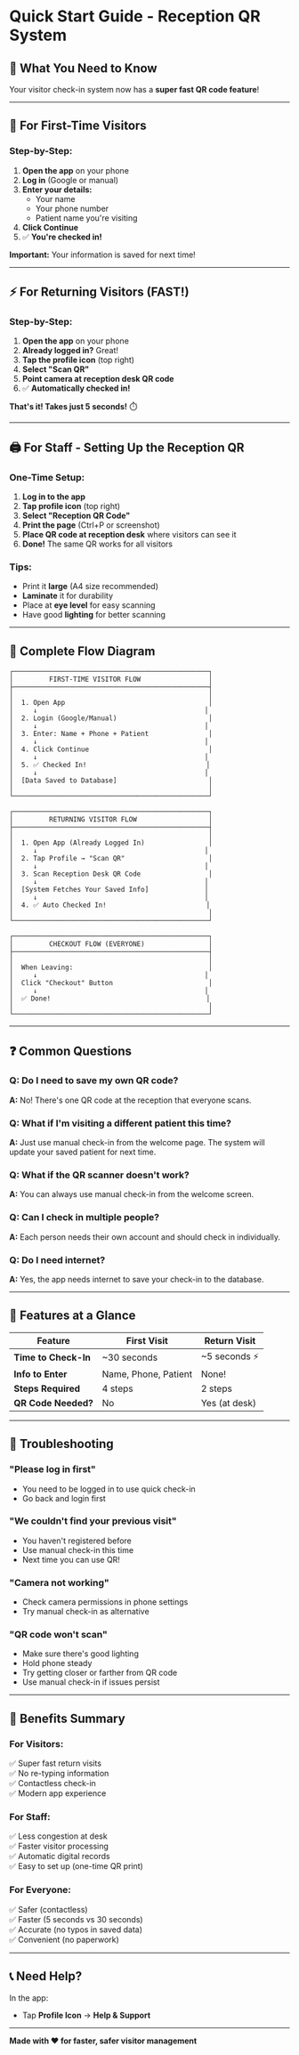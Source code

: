 # Quick Start Guide - Reception QR System

## 🎯 What You Need to Know

Your visitor check-in system now has a **super fast QR code feature**!

---

## 📝 For First-Time Visitors

### Step-by-Step:

1. **Open the app** on your phone
2. **Log in** (Google or manual)
3. **Enter your details:**
   - Your name
   - Your phone number
   - Patient name you're visiting
4. **Click Continue**
5. ✅ **You're checked in!**

**Important:** Your information is saved for next time!

---

## ⚡ For Returning Visitors (FAST!)

### Step-by-Step:

1. **Open the app** on your phone
2. **Already logged in?** Great!
3. **Tap the profile icon** (top right)
4. **Select "Scan QR"**
5. **Point camera at reception desk QR code**
6. ✅ **Automatically checked in!**

**That's it! Takes just 5 seconds!** ⏱️

---

## 🖨️ For Staff - Setting Up the Reception QR

### One-Time Setup:

1. **Log in to the app**
2. **Tap profile icon** (top right)
3. **Select "Reception QR Code"**
4. **Print the page** (Ctrl+P or screenshot)
5. **Place QR code at reception desk** where visitors can see it
6. **Done!** The same QR works for all visitors

### Tips:
- Print it **large** (A4 size recommended)
- **Laminate** it for durability
- Place at **eye level** for easy scanning
- Have good **lighting** for better scanning

---

## 🔄 Complete Flow Diagram

```
┌─────────────────────────────────────────────────┐
│         FIRST-TIME VISITOR FLOW                 │
├─────────────────────────────────────────────────┤
│                                                 │
│  1. Open App                                    │
│     ↓                                          │
│  2. Login (Google/Manual)                       │
│     ↓                                          │
│  3. Enter: Name + Phone + Patient               │
│     ↓                                          │
│  4. Click Continue                              │
│     ↓                                          │
│  5. ✅ Checked In!                              │
│     ↓                                          │
│  [Data Saved to Database]                       │
│                                                 │
└─────────────────────────────────────────────────┘

┌─────────────────────────────────────────────────┐
│         RETURNING VISITOR FLOW                  │
├─────────────────────────────────────────────────┤
│                                                 │
│  1. Open App (Already Logged In)                │
│     ↓                                          │
│  2. Tap Profile → "Scan QR"                     │
│     ↓                                          │
│  3. Scan Reception Desk QR Code                 │
│     ↓                                          │
│  [System Fetches Your Saved Info]              │
│     ↓                                          │
│  4. ✅ Auto Checked In!                         │
│                                                 │
└─────────────────────────────────────────────────┘

┌─────────────────────────────────────────────────┐
│         CHECKOUT FLOW (EVERYONE)                │
├─────────────────────────────────────────────────┤
│                                                 │
│  When Leaving:                                  │
│     ↓                                          │
│  Click "Checkout" Button                        │
│     ↓                                          │
│  ✅ Done!                                       │
│                                                 │
└─────────────────────────────────────────────────┘
```

---

## ❓ Common Questions

### Q: Do I need to save my own QR code?
**A:** No! There's one QR code at the reception that everyone scans.

### Q: What if I'm visiting a different patient this time?
**A:** Just use manual check-in from the welcome page. The system will update your saved patient for next time.

### Q: What if the QR scanner doesn't work?
**A:** You can always use manual check-in from the welcome screen.

### Q: Can I check in multiple people?
**A:** Each person needs their own account and should check in individually.

### Q: Do I need internet?
**A:** Yes, the app needs internet to save your check-in to the database.

---

## 🎨 Features at a Glance

| Feature | First Visit | Return Visit |
|---------|-------------|--------------|
| **Time to Check-In** | ~30 seconds | ~5 seconds ⚡ |
| **Info to Enter** | Name, Phone, Patient | None! |
| **Steps Required** | 4 steps | 2 steps |
| **QR Code Needed?** | No | Yes (at desk) |

---

## 🔧 Troubleshooting

### "Please log in first"
- You need to be logged in to use quick check-in
- Go back and login first

### "We couldn't find your previous visit"
- You haven't registered before
- Use manual check-in this time
- Next time you can use QR!

### "Camera not working"
- Check camera permissions in phone settings
- Try manual check-in as alternative

### "QR code won't scan"
- Make sure there's good lighting
- Hold phone steady
- Try getting closer or farther from QR code
- Use manual check-in if issues persist

---

## 🎊 Benefits Summary

### For Visitors:
✅ Super fast return visits  
✅ No re-typing information  
✅ Contactless check-in  
✅ Modern app experience  

### For Staff:
✅ Less congestion at desk  
✅ Faster visitor processing  
✅ Automatic digital records  
✅ Easy to set up (one-time QR print)  

### For Everyone:
✅ Safer (contactless)  
✅ Faster (5 seconds vs 30 seconds)  
✅ Accurate (no typos in saved data)  
✅ Convenient (no paperwork)  

---

## 📞 Need Help?

In the app:
- Tap **Profile Icon** → **Help & Support**

---

**Made with ❤️ for faster, safer visitor management**

